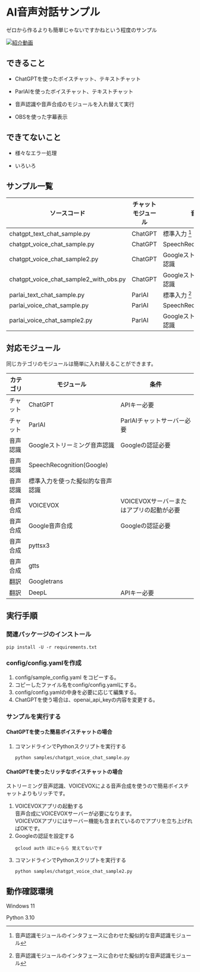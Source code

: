 # AI音声対話サンプル

ゼロから作るよりも簡単じゃないですかねという程度のサンプル

[![紹介動画](https://user-images.githubusercontent.com/75652942/222885020-d49fd936-dd42-456f-8dd1-a0f6c796748c.jpg)](https://www.youtube.com/watch?v=If8LfBJkAtQ)



## できること

- ChatGPTを使ったボイスチャット、テキストチャット

- ParlAIを使ったボイスチャット、テキストチャット

- 音声認識や音声合成のモジュールを入れ替えて実行

- OBSを使った字幕表示

## できてないこと

- 様々なエラー処理

- いろいろ

## サンプル一覧

| ソースコード                                 | チャットモジュール | 音声認識                      | 音声出力     | 翻訳          | 字幕  |
|----------------------------------------|-----------|---------------------------|----------|-------------|-----|
| chatgpt_text_chat_sample.py            | ChatGPT   | 標準入力 [^1]                 | -        | -           | -   |
| chatgpt_voice_chat_sample.py           | ChatGPT   | SpeechRecognition(Google) | pyttsx3  | -           | -   |
| chatgpt_voice_chat_sample2.py          | ChatGPT   | Googleストリーミング音声認識         | VOICEVOX | -           | -   |
| chatgpt_voice_chat_sample2_with_obs.py | ChatGPT   | Googleストリーミング音声認識         | VOICEVOX | -           | OBS |
| parlai_text_chat_sample.py             | ParlAI    | 標準入力 [^1]                 | -        | Googletrans | -   |
| parlai_voice_chat_sample.py            | ParlAI    | SpeechRecognition(Google) | pyttsx3  | Googletrans | -   |
| parlai_voice_chat_sample2.py           | ParlAI    | Googleストリーミング音声認識         | VOICEVOX | DeepL       | -   |

[^1]: 音声認識モジュールのインタフェースに合わせた擬似的な音声認識モジュール

## 対応モジュール

同じカテゴリのモジュールは簡単に入れ替えることができます。

| カテゴリ | モジュール | 条件        |
| -------- | ---------- | ------------------ |
| チャット | ChatGPT    | APIキー必要 |
| チャット     | ParlAI | ParlAIチャットサーバー必要 |
| 音声認識 | Googleストリーミング音声認識 | Googleの認証必要 |
| 音声認識 | SpeechRecognition(Google) |  |
| 音声認識 | 標準入力を使った擬似的な音声認識 |  |
| 音声合成 | VOICEVOX | VOICEVOXサーバーまたはアプリの起動が必要 |
| 音声合成 | Google音声合成 | Googleの認証必要 |
| 音声合成 | pyttsx3 |  |
| 音声合成 | gtts |  |
| 翻訳 | Googletrans |  |
| 翻訳 | DeepL | APIキー必要 |

## 実行手順

### 関連パッケージのインストール

```
pip install -U -r requirements.txt
```

### config/config.yamlを作成

1. config/sample_config.yaml をコピーする。
2. コピーしたファイル名をconfig/config.yamlにする。
3. config/config.yamlの中身を必要に応じて編集する。
4. ChatGPTを使う場合は、openai_api_keyの内容を変更する。

### サンプルを実行する

#### ChatGPTを使った簡易ボイスチャットの場合

1. コマンドラインでPythonスクリプトを実行する
    ```
    python samples/chatgpt_voice_chat_sample.py
    ```

#### ChatGPTを使ったリッチなボイスチャットの場合

ストリーミング音声認識、VOICEVOXによる音声合成を使うので簡易ボイスチャットよりもリッチです。

1. VOICEVOXアプリの起動する  
   音声合成にVOICEVOXサーバーが必要になります。  
   VOICEVOXアプリにはサーバー機能も含まれているのでアプリを立ち上げればOKです。
2. Googleの認証を設定する
    ```
    gcloud auth ほにゃらら 覚えてないです
    ```
3. コマンドラインでPythonスクリプトを実行する
    ```
    python samples/chatgpt_voice_chat_sample2.py
    ```

## 動作確認環境

Windows 11

Python 3.10



